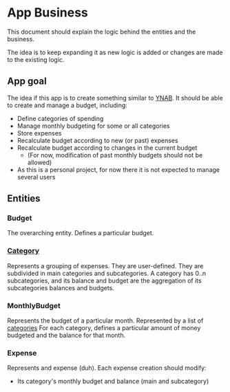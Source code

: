 # App Business
This document should explain the logic behind the entities and the business.

The idea is to keep expanding it as new logic is added or changes are made to the existing logic.

## App goal
The idea if this app is to create something similar to [YNAB](https://www.ynab.com/).
It should be able to create and manage a budget, including:
- Define categories of spending
- Manage monthly budgeting for some or all categories
- Store expenses
- Recalculate budget according to new (or past) expenses
- Recalculate budget according to changes in the current budget
  - (For now, modification of past monthly budgets should not be allowed)
- As this is a personal project, for now there it is not expected to manage several users

## Entities
### Budget
The overarching entity. Defines a particular budget.

### [Category](src/main/java/com/budgetApp/crud/category/AbstractCategory.java)
Represents a grouping of expenses.
They are user-defined.
They are subdivided in main categories and subcategories.
A category has 0..n subcategories, and its balance and budget are the aggregation of its subcategories balances and budgets.

### MonthlyBudget
Represents the budget of a particular month.
Represented by a list of [categories](#category)
For each category, defines a particular amount of money budgeted and the balance for that month. 

### Expense
Represents and expense (duh).
Each expense creation should modify:
- Its category's monthly budget and balance (main and subcategory)
